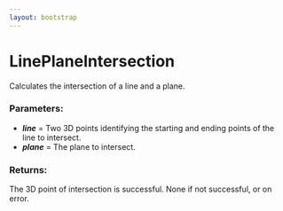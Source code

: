 ```yaml
---
layout: bootstrap
---
```


# LinePlaneIntersection

Calculates the intersection of a line and a plane.
        

### Parameters:

- ***line*** = Two 3D points identifying the starting and ending points of the line to intersect.
- ***plane*** = The plane to intersect.
        

### Returns:


The 3D point of intersection is successful.
None if not successful, or on error.
        
